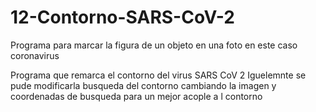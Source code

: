 # 12-Contorno-SARS-CoV-2
Programa para marcar la figura de un objeto en una foto en este caso coronavirus

Programa que remarca el contorno del virus SARS CoV 2 
Iguelemnte se pude  modificarla busqueda del contorno 
cambiando la imagen  y coordenadas de busqueda para un mejor acople a l contorno
